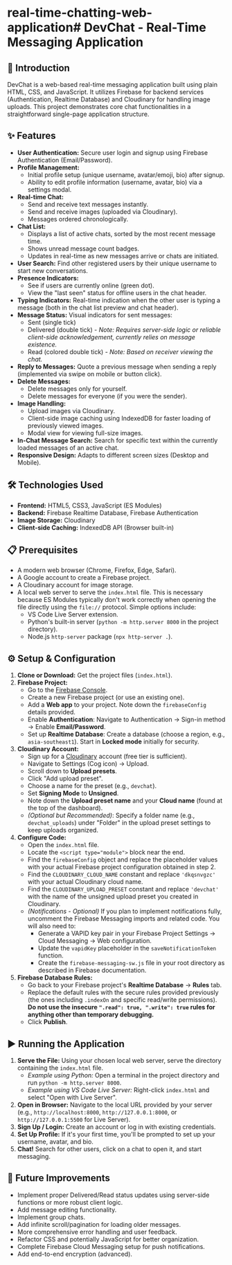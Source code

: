 # real-time-chatting-web-application# DevChat - Real-Time Messaging Application

## 🚀 Introduction

DevChat is a web-based real-time messaging application built using plain HTML, CSS, and JavaScript. It utilizes Firebase for backend services (Authentication, Realtime Database) and Cloudinary for handling image uploads. This project demonstrates core chat functionalities in a straightforward single-page application structure.

## ✨ Features

* **User Authentication:** Secure user login and signup using Firebase Authentication (Email/Password).
* **Profile Management:**
    * Initial profile setup (unique username, avatar/emoji, bio) after signup.
    * Ability to edit profile information (username, avatar, bio) via a settings modal.
* **Real-time Chat:**
    * Send and receive text messages instantly.
    * Send and receive images (uploaded via Cloudinary).
    * Messages ordered chronologically.
* **Chat List:**
    * Displays a list of active chats, sorted by the most recent message time.
    * Shows unread message count badges.
    * Updates in real-time as new messages arrive or chats are initiated.
* **User Search:** Find other registered users by their unique username to start new conversations.
* **Presence Indicators:**
    * See if users are currently online (green dot).
    * View the "last seen" status for offline users in the chat header.
* **Typing Indicators:** Real-time indication when the other user is typing a message (both in the chat list preview and chat header).
* **Message Status:** Visual indicators for sent messages:
    * Sent (single tick)
    * Delivered (double tick) - *Note: Requires server-side logic or reliable client-side acknowledgement, currently relies on message existence.*
    * Read (colored double tick) - *Note: Based on receiver viewing the chat.*
* **Reply to Messages:** Quote a previous message when sending a reply (implemented via swipe on mobile or button click).
* **Delete Messages:**
    * Delete messages only for yourself.
    * Delete messages for everyone (if you were the sender).
* **Image Handling:**
    * Upload images via Cloudinary.
    * Client-side image caching using IndexedDB for faster loading of previously viewed images.
    * Modal view for viewing full-size images.
* **In-Chat Message Search:** Search for specific text within the currently loaded messages of an active chat.
* **Responsive Design:** Adapts to different screen sizes (Desktop and Mobile).

## 🛠️ Technologies Used

* **Frontend:** HTML5, CSS3, JavaScript (ES Modules)
* **Backend:** Firebase Realtime Database, Firebase Authentication
* **Image Storage:** Cloudinary
* **Client-side Caching:** IndexedDB API (Browser built-in)

## 📋 Prerequisites

* A modern web browser (Chrome, Firefox, Edge, Safari).
* A Google account to create a Firebase project.
* A Cloudinary account for image storage.
* A local web server to serve the `index.html` file. This is necessary because ES Modules typically don't work correctly when opening the file directly using the `file://` protocol. Simple options include:
    * VS Code Live Server extension.
    * Python's built-in server (`python -m http.server 8000` in the project directory).
    * Node.js `http-server` package (`npx http-server .`).

## ⚙️ Setup & Configuration

1.  **Clone or Download:** Get the project files (`index.html`).
2.  **Firebase Project:**
    * Go to the [Firebase Console](https://console.firebase.google.com/).
    * Create a new Firebase project (or use an existing one).
    * Add a **Web app** to your project. Note down the `firebaseConfig` details provided.
    * Enable **Authentication**: Navigate to Authentication -> Sign-in method -> Enable **Email/Password**.
    * Set up **Realtime Database**: Create a database (choose a region, e.g., `asia-southeast1`). Start in **Locked mode** initially for security.
3.  **Cloudinary Account:**
    * Sign up for a [Cloudinary](https://cloudinary.com/) account (free tier is sufficient).
    * Navigate to Settings (Cog icon) -> Upload.
    * Scroll down to **Upload presets**.
    * Click "Add upload preset".
    * Choose a name for the preset (e.g., `devchat`).
    * Set **Signing Mode** to **Unsigned**.
    * Note down the **Upload preset name** and your **Cloud name** (found at the top of the dashboard).
    * *(Optional but Recommended)*: Specify a folder name (e.g., `devchat_uploads`) under "Folder" in the upload preset settings to keep uploads organized.
4.  **Configure Code:**
    * Open the `index.html` file.
    * Locate the `<script type="module">` block near the end.
    * Find the `firebaseConfig` object and replace the placeholder values with your actual Firebase project configuration obtained in step 2.
    * Find the `CLOUDINARY_CLOUD_NAME` constant and replace `'dkqsnvgzc'` with your actual Cloudinary cloud name.
    * Find the `CLOUDINARY_UPLOAD_PRESET` constant and replace `'devchat'` with the name of the unsigned upload preset you created in Cloudinary.
    * *(Notifications - Optional)* If you plan to implement notifications fully, uncomment the Firebase Messaging imports and related code. You will also need to:
        * Generate a VAPID key pair in your Firebase Project Settings -> Cloud Messaging -> Web configuration.
        * Update the `vapidKey` placeholder in the `saveNotificationToken` function.
        * Create the `firebase-messaging-sw.js` file in your root directory as described in Firebase documentation.
5.  **Firebase Database Rules:**
    * Go back to your Firebase project's **Realtime Database** -> **Rules** tab.
    * Replace the default rules with the secure rules provided previously (the ones including `.indexOn` and specific read/write permissions). **Do not use the insecure `".read": true, ".write": true` rules for anything other than temporary debugging.**
    * Click **Publish**.

## ▶️ Running the Application

1.  **Serve the File:** Using your chosen local web server, serve the directory containing the `index.html` file.
    * *Example using Python:* Open a terminal in the project directory and run `python -m http.server 8000`.
    * *Example using VS Code Live Server:* Right-click `index.html` and select "Open with Live Server".
2.  **Open in Browser:** Navigate to the local URL provided by your server (e.g., `http://localhost:8000`, `http://127.0.0.1:8000`, or `http://127.0.0.1:5500` for Live Server).
3.  **Sign Up / Login:** Create an account or log in with existing credentials.
4.  **Set Up Profile:** If it's your first time, you'll be prompted to set up your username, avatar, and bio.
5.  **Chat!** Search for other users, click on a chat to open it, and start messaging.

## 🚀 Future Improvements

* Implement proper Delivered/Read status updates using server-side functions or more robust client logic.
* Add message editing functionality.
* Implement group chats.
* Add infinite scroll/pagination for loading older messages.
* More comprehensive error handling and user feedback.
* Refactor CSS and potentially JavaScript for better organization.
* Complete Firebase Cloud Messaging setup for push notifications.
* Add end-to-end encryption (advanced).
